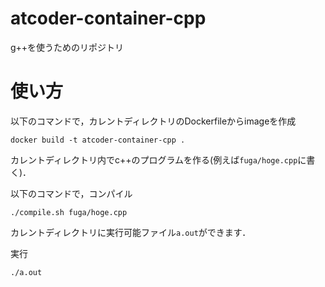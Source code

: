 # atcoder-container-cpp
g++を使うためのリポジトリ

# 使い方
以下のコマンドで，カレントディレクトリのDockerfileからimageを作成
```
docker build -t atcoder-container-cpp .
```

カレントディレクトリ内でc++のプログラムを作る(例えば`fuga/hoge.cpp`に書く)．

以下のコマンドで，コンパイル
```
./compile.sh fuga/hoge.cpp
```

カレントディレクトリに実行可能ファイル`a.out`ができます．

実行
```
./a.out
```
